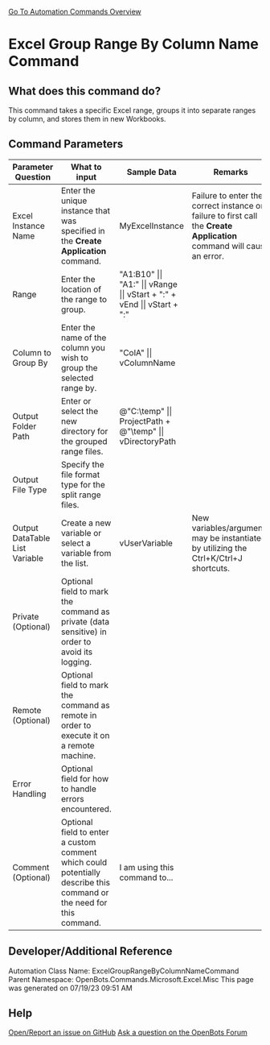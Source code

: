 <!--TITLE: Excel Group Range By Column Name Command -->
<!-- SUBTITLE: a command in the Microsoft Commands\Excel\Misc group. -->
[Go To Automation Commands Overview](/automation-commands)


# Excel Group Range By Column Name Command


## What does this command do?
This command takes a specific Excel range, groups it into separate ranges by column, and stores them in new Workbooks.


## Command Parameters
| Parameter Question   	| What to input  	|  Sample Data 	| Remarks  	|
| ---                    | ---               | ---           | ---       |
|Excel Instance Name|Enter the unique instance that was specified in the **Create Application** command.|MyExcelInstance|Failure to enter the correct instance or failure to first call the **Create Application** command will cause an error.|
|Range|Enter the location of the range to group.|"A1:B10" \|\| "A1:" \|\| vRange \|\| vStart + ":" + vEnd \|\| vStart + ":"||
|Column to Group By|Enter the name of the column you wish to group the selected range by.|"ColA" \|\| vColumnName||
|Output Folder Path|Enter or select the new directory for the grouped range files.|@"C:\temp" \|\| ProjectPath + @"\temp" \|\| vDirectoryPath||
|Output File Type|Specify the file format type for the split range files.|||
|Output DataTable List Variable|Create a new variable or select a variable from the list.|vUserVariable|New variables/arguments may be instantiated by utilizing the Ctrl+K/Ctrl+J shortcuts.|
|Private (Optional)|Optional field to mark the command as private (data sensitive) in order to avoid its logging.|||
|Remote (Optional)|Optional field to mark the command as remote in order to execute it on a remote machine.|||
|Error Handling|Optional field for how to handle errors encountered.|||
|Comment (Optional)|Optional field to enter a custom comment which could potentially describe this command or the need for this command.|I am using this command to...||


## Developer/Additional Reference
Automation Class Name: ExcelGroupRangeByColumnNameCommand
Parent Namespace: OpenBots.Commands.Microsoft.Excel.Misc
This page was generated on 07/19/23 09:51 AM


## Help
[Open/Report an issue on GitHub](https://github.com/OpenBotsAI/OpenBots.Studio/issues/new)
[Ask a question on the OpenBots Forum](https://openbots.ai/forums/)
